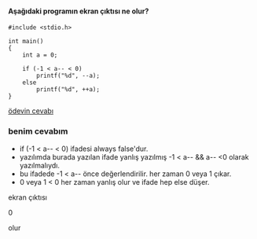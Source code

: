 #### Aşağıdaki programın ekran çıktısı ne olur?


```
#include <stdio.h>

int main()
{
	int a = 0;

	if (-1 < a-- < 0)
		printf("%d", --a);
	else
		printf("%d", ++a);
}
```

[ödevin cevabı](https://vimeo.com/363327702)


### benim cevabım

+ if (-1 < a-- < 0) ifadesi always false'dur. 
+ yazılımda burada yazılan ifade yanlış yazılmış -1 < a-- &&  a-- <0 olarak yazılmalıydı. 
+ bu ifadede -1 < a-- önce değerlendirilir. her zaman 0 veya 1 çıkar.
+ 0 veya 1 < 0 her zaman yanlış olur ve ifade hep else düşer.

ekran çıktısı

0

olur